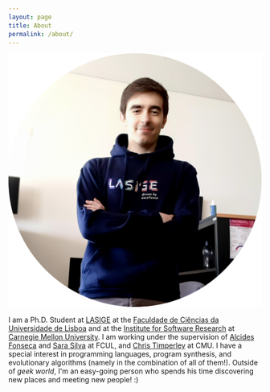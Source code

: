 ```yaml
---
layout: page
title: About
permalink: /about/
---
```


![](/images/paulo-santos2.png)

I am a Ph.D. Student at [LASIGE](https://www.lasige.pt/) at the [Faculdade de Ciências da Universidade de Lisboa](https://ciencias.ulisboa.pt/) and at the [Institute for Software Research](https://www.isri.cmu.edu/) at [Carnegie Mellon University](https://www.cmu.edu/). I am working under the supervision of [Alcides Fonseca](https://wiki.alcidesfonseca.com/) and [Sara Silva](https://ciencias.ulisboa.pt/pt/perfil/sgsilva) at FCUL, and [Chris Timperley](http://www.christimperley.co.uk/) at CMU. I have a special interest in programming languages, program synthesis, and evolutionary algorithms (namely in the combination of all of them!). Outside of *geek world*, I'm an easy-going person who spends his time discovering new places and meeting new people! :)